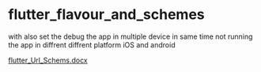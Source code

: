 # flutter_flavour_and_schemes

with also set the  debug  the app in multiple device in same time not running the app in diffrent diffrent platform  iOS and android


[flutter_Url_Schems.docx](https://github.com/ishpreet77-creator/flutter_flavour_and_schemes/files/13267486/flutter_Url_Schems.docx)
